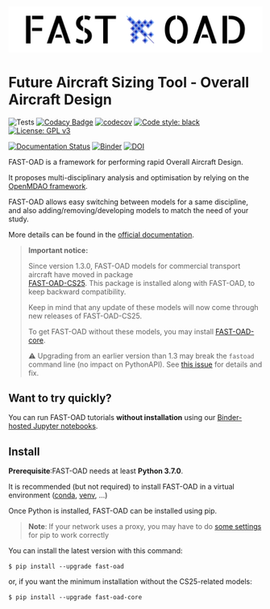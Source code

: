 <img src="docs/img/FAST_OAD_logo2.jpg" alt="FAST-OAD logo" width="600">

Future Aircraft Sizing Tool - Overall Aircraft Design
===============================================================

![Tests](https://github.com/fast-aircraft-design/FAST-OAD/workflows/Tests/badge.svg)
[![Codacy Badge](https://app.codacy.com/project/badge/Grade/9691f1d1430c45cf9c94bc342b4c6122)](https://www.codacy.com/gh/fast-aircraft-design/FAST-OAD?utm_source=github.com&amp;utm_medium=referral&amp;utm_content=fast-aircraft-design/FAST-OAD&amp;utm_campaign=Badge_Grade)
[![codecov](https://codecov.io/gh/fast-aircraft-design/FAST-OAD/branch/master/graph/badge.svg)](https://codecov.io/gh/fast-aircraft-design/FAST-OAD)
[![Code style: black](https://img.shields.io/badge/code%20style-black-000000.svg)](https://github.com/psf/black)
[![License: GPL v3](https://img.shields.io/badge/License-GPLv3-blue.svg)](https://www.gnu.org/licenses/gpl-3.0)

[![Documentation Status](https://readthedocs.org/projects/fast-oad/badge/?version=stable)](https://fast-oad.readthedocs.io/)
[![Binder](https://mybinder.org/badge_logo.svg)](https://mybinder.org/v2/gh/fast-aircraft-design/FAST-OAD.git/latest-release?urlpath=lab%2Ftree%2Fsrc%2Ffastoad%2Fnotebooks)
[![DOI](https://zenodo.org/badge/186570813.svg)](https://zenodo.org/badge/latestdoi/186570813)





FAST-OAD is a framework for performing rapid Overall Aircraft Design.

It proposes multi-disciplinary analysis and optimisation by relying on
the [OpenMDAO framework](https://openmdao.org/).

FAST-OAD allows easy switching between models for a same discipline, and
also adding/removing/developing models to match the need of your study.

More details can be found in the [official documentation](https://fast-oad.readthedocs.io/).

> **Important notice:**
>
> Since version 1.3.0, FAST-OAD models for commercial transport aircraft have moved in 
> package  
> [FAST-OAD-CS25](https://pypi.org/project/fast-oad-cs25/). This package is installed along with 
> FAST-OAD, to keep backward compatibility.
> 
> Keep in mind that any update of these models will now come through new releases of FAST-OAD-CS25.
> 
> To get FAST-OAD without these models, you may install
> [FAST-OAD-core](https://pypi.org/project/fast-oad-core/).
> 
> :warning: Upgrading from an earlier version than 1.3 may break the `fastoad` command line (no 
> impact on PythonAPI). See [this issue](https://github.com/fast-aircraft-design/FAST-OAD/issues/425)
> for details and fix.

Want to try quickly?
--------------------
You can run FAST-OAD tutorials **without installation** using our
[Binder-hosted Jupyter notebooks](https://mybinder.org/v2/gh/fast-aircraft-design/FAST-OAD.git/latest-release?filepath=src%2Ffastoad%2Fnotebooks).


Install
-------

**Prerequisite**:FAST-OAD needs at least **Python 3.7.0**.

It is recommended (but not required) to install FAST-OAD in a virtual
environment ([conda](https://docs.conda.io/en/latest/),
[venv](https://docs.python.org/3.7/library/venv.html), ...)

Once Python is installed, FAST-OAD can be installed using pip.

> **Note**: If your network uses a proxy, you may have to do [some
> settings](https://pip.pypa.io/en/stable/user_guide/#using-a-proxy-server)
> for pip to work correctly

You can install the latest version with this command:

``` {.bash}
$ pip install --upgrade fast-oad
```

or, if you want the minimum installation without the CS25-related models:

``` {.bash}
$ pip install --upgrade fast-oad-core
```
